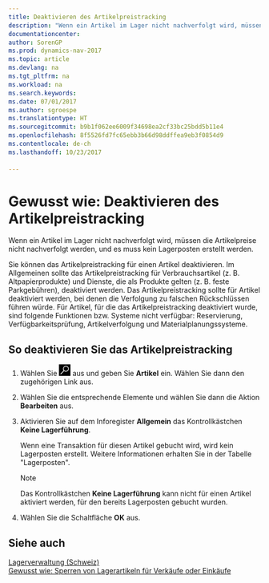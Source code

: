 ```yaml
---
title: Deaktivieren des Artikelpreistracking
description: "Wenn ein Artikel im Lager nicht nachverfolgt wird, müssen die Artikelpreise nicht nachverfolgt werden, und es muss kein Lagerposten erstellt werden."
documentationcenter: 
author: SorenGP
ms.prod: dynamics-nav-2017
ms.topic: article
ms.devlang: na
ms.tgt_pltfrm: na
ms.workload: na
ms.search.keywords: 
ms.date: 07/01/2017
ms.author: sgroespe
ms.translationtype: HT
ms.sourcegitcommit: b9b1f062ee6009f34698ea2cf33bc25bdd5b11e4
ms.openlocfilehash: 8f5526fd7fc65ebb3b66d98ddffea9eb3f0854d9
ms.contentlocale: de-ch
ms.lasthandoff: 10/23/2017

---
```

# <a name="how-to-deactivate-item-cost-tracking"></a>Gewusst wie: Deaktivieren des Artikelpreistracking
Wenn ein Artikel im Lager nicht nachverfolgt wird, müssen die Artikelpreise nicht nachverfolgt werden, und es muss kein Lagerposten erstellt werden.  

Sie können das Artikelpreistracking für einen Artikel deaktivieren. Im Allgemeinen sollte das Artikelpreistracking für Verbrauchsartikel (z. B. Altpapierprodukte) und Dienste, die als Produkte gelten (z. B. feste Parkgebühren), deaktiviert werden. Das Artikelpreistracking sollte für Artikel deaktiviert werden, bei denen die Verfolgung zu falschen Rückschlüssen führen würde. Für Artikel, für die das Artikelpreistracking deaktiviert wurde, sind folgende Funktionen bzw. Systeme nicht verfügbar: Reservierung, Verfügbarkeitsprüfung, Artikelverfolgung und Materialplanungssysteme.  

## <a name="to-deactivate-item-cost-tracking"></a>So deaktivieren Sie das Artikelpreistracking  

1.  Wählen Sie ![Nach Seite oder Bericht suchen](../../media/ui-search/search_small.png "Symbol nach Seite oder Bericht suchen") aus und geben Sie **Artikel** ein. Wählen Sie dann den zugehörigen Link aus.  
2.  Wählen Sie die entsprechende Elemente und wählen Sie dann die Aktion **Bearbeiten** aus.  
3.  Aktivieren Sie auf dem Inforegister **Allgemein** das Kontrollkästchen **Keine Lagerführung**.  

    Wenn eine Transaktion für diesen Artikel gebucht wird, wird kein Lagerposten erstellt. Weitere Informationen erhalten Sie in der Tabelle "Lagerposten".  

    > [!NOTE]  
    >  Das Kontrollkästchen **Keine Lagerführung** kann nicht für einen Artikel aktiviert werden, für den bereits Lagerposten gebucht wurden.  

4.  Wählen Sie die Schaltfläche **OK** aus.  

## <a name="see-also"></a>Siehe auch  
 [Lagerverwaltung (Schweiz)](swiss-inventory-management.md)   
 [Gewusst wie: Sperren von Lagerartikeln für Verkäufe oder Einkäufe](how-to-block-inventory-items-for-sales-or-purchases.md)

